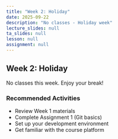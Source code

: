 ```yaml
---
title: "Week 2: Holiday"
date: 2025-09-22
description: "No classes - Holiday week"
lecture_slides: null
ta_slides: null
lesson: null
assignment: null
---
```


## Week 2: Holiday

No classes this week. Enjoy your break!

### Recommended Activities
- Review Week 1 materials
- Complete Assignment 1 (Git basics)
- Set up your development environment
- Get familiar with the course platform